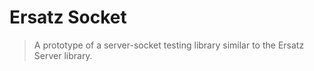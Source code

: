 # Ersatz Socket

> A prototype of a server-socket testing library similar to the Ersatz Server library.
